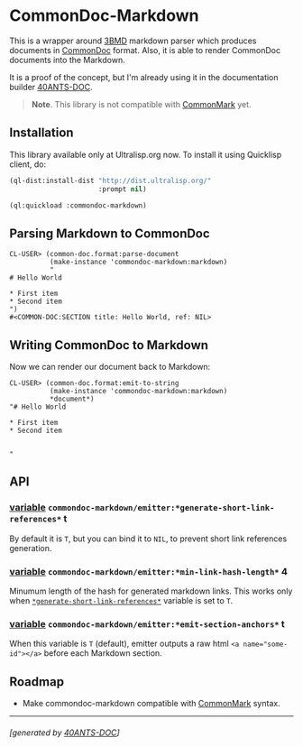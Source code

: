 <a id="x-28COMMONDOC-MARKDOWN-DOCS-2FINDEX-3A-40README-2040ANTS-DOC-2FLOCATIVES-3ASECTION-29"></a>

# CommonDoc-Markdown

This is a wrapper around [3BMD][95d0] markdown parser which produces
documents in [CommonDoc][8f97] format. Also, it is able to render
CommonDoc documents into the Markdown.

It is a proof of the concept, but I'm already using it in the documentation builder
[40ANTS-DOC][778d].

> **Note**. This library is not compatible with [CommonMark][4117] yet.
> 
> 

<a id="x-28COMMONDOC-MARKDOWN-DOCS-2FINDEX-3A-3A-40INSTALLATION-2040ANTS-DOC-2FLOCATIVES-3ASECTION-29"></a>

## Installation

This library available only at Ultralisp.org now. To install it using Quicklisp client, do:

```lisp
(ql-dist:install-dist "http://dist.ultralisp.org/"
                      :prompt nil)

(ql:quickload :commondoc-markdown)
```
<a id="x-28COMMONDOC-MARKDOWN-DOCS-2FINDEX-3A-3A-40PARSING-2040ANTS-DOC-2FLOCATIVES-3ASECTION-29"></a>

## Parsing Markdown to CommonDoc

```
CL-USER> (common-doc.format:parse-document
          (make-instance 'commondoc-markdown:markdown)
          "
# Hello World

* First item
* Second item
")
#<COMMON-DOC:SECTION title: Hello World, ref: NIL>
```
<a id="x-28COMMONDOC-MARKDOWN-DOCS-2FINDEX-3A-3A-40FORMATTING-2040ANTS-DOC-2FLOCATIVES-3ASECTION-29"></a>

## Writing CommonDoc to Markdown

Now we can render our document back to Markdown:

```
CL-USER> (common-doc.format:emit-to-string
          (make-instance 'commondoc-markdown:markdown)
          *document*)
"# Hello World

* First item
* Second item


"
```
<a id="x-28COMMONDOC-MARKDOWN-DOCS-2FINDEX-3A-3A-40API-2040ANTS-DOC-2FLOCATIVES-3ASECTION-29"></a>

## API

<a id="x-28COMMONDOC-MARKDOWN-2FEMITTER-3A-2AGENERATE-SHORT-LINK-REFERENCES-2A-20-28VARIABLE-29-29"></a>

### [variable](9fdc) `commondoc-markdown/emitter:*generate-short-link-references*` t

By default it is `T`, but you can bind it to `NIL`,
to prevent short link references generation.

<a id="x-28COMMONDOC-MARKDOWN-2FEMITTER-3A-2AMIN-LINK-HASH-LENGTH-2A-20-28VARIABLE-29-29"></a>

### [variable](0f09) `commondoc-markdown/emitter:*min-link-hash-length*` 4

Minumum length of the hash for generated markdown links.
This works only when [`*generate-short-link-references*`][651c] variable
is set to `T`.

<a id="x-28COMMONDOC-MARKDOWN-2FEMITTER-3A-2AEMIT-SECTION-ANCHORS-2A-20-28VARIABLE-29-29"></a>

### [variable](80c8) `commondoc-markdown/emitter:*emit-section-anchors*` t

When this variable is `T` (default), emitter outputs
a raw html `<a name="some-id"></a>` before each
Markdown section.

<a id="x-28COMMONDOC-MARKDOWN-DOCS-2FINDEX-3A-3A-40ROADMAP-2040ANTS-DOC-2FLOCATIVES-3ASECTION-29"></a>

## Roadmap

* Make commondoc-markdown compatible with [CommonMark][4117] syntax.


[8f97]: http://commondoc.github.io/
[651c]: https://40ants.com/commondoc-markdown/#x-28COMMONDOC-MARKDOWN-2FEMITTER-3A-2AGENERATE-SHORT-LINK-REFERENCES-2A-20-28VARIABLE-29-29
[778d]: https://40ants.com/doc/
[4117]: https://commonmark.org/
[95d0]: https://github.com/3b/3bmd
[80c8]: https://github.com/40ants/commondoc-markdown/blob/5df63f3e51a477fc1ea9b4d94a971d4670f36093/src/emitter.lisp#L23
[9fdc]: https://github.com/40ants/commondoc-markdown/blob/5df63f3e51a477fc1ea9b4d94a971d4670f36093/src/emitter.lisp#L28
[0f09]: https://github.com/40ants/commondoc-markdown/blob/5df63f3e51a477fc1ea9b4d94a971d4670f36093/src/emitter.lisp#L95

* * *
###### [generated by [40ANTS-DOC](https://40ants.com/doc/)]
